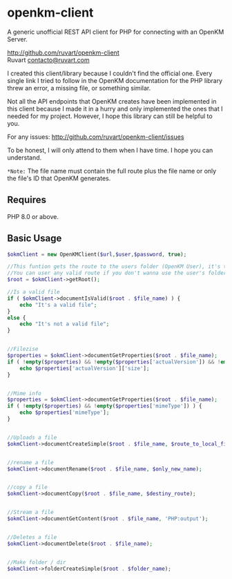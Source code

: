 # openkm-client
A generic unofficial REST API client for PHP for connecting with an OpenKM Server.


http://github.com/ruvart/openkm-client  
Ruvart <contacto@ruvart.com>


I created this client/library because I couldn't find the official one. Every single link I tried to follow in the OpenKM documentation for the PHP library threw an error, a missing file, or something similar.

Not all the API endpoints that OpenKM creates have been implemented in this client because I made it in a hurry and only implemented the ones that I needed for my project. However, I hope this library can still be helpful to you.

For any issues:
http://github.com/ruvart/openkm-client/issues

To be honest, I will only attend to them when I have time. I hope you can understand.

`*Note:` The file name must contain the full route plus the file name or only the file's ID that OpenKM generates.



Requires
-----------
PHP 8.0 or above.


Basic Usage
-----------
``` php
$okmClient = new OpenKMClient($url,$user,$password, true);

//This funtion gets the route to the users folder (OpenKM User), it's the equivalent to C:\Users\user-name
//You can user any valid route if you don't wanna use the user's folder
$root = $okmClient->getRoot();

//Is a valid file
if ( $okmClient->documentIsValid($root . $file_name) ) {
    echo "It's a valid file";
}
else {
    echo "It's not a valid file";
}


//Filezise
$properties = $okmClient->documentGetProperties($root . $file_name);
if ( !empty($properties) && !empty($properties['actualVersion']) && !empty($properties['actualVersion']['size']) ) {
    echo $properties['actualVersion']['size'];
}


//Mime info
$properties = $okmClient->documentGetProperties($root . $file_name);
if ( !empty($properties) && !empty($properties['mimeType']) ) {
    echo $properties['mimeType'];
}


//Uploads a file
$okmClient->documentCreateSimple($root . $file_name, $route_to_local_file);


//rename a file
$okmClient->documentRename($root . $file_name, $only_new_name);


//copy a file
$okmClient->documentCopy($root . $file_name, $destiny_route);


//Stream a file
$okmClient->documentGetContent($root . $file_name, 'PHP:output');


//Deletes a file
$okmClient->documentDelete($root . $file_name);


//Make folder / dir
$okmClient->folderCreateSimple($root . $folder_name);
```